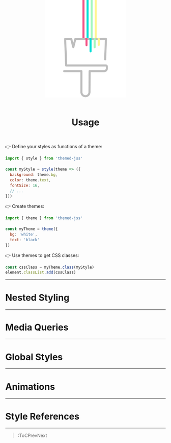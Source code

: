 <div align="center">
  <img src="/docs/assets/themed-jss-long.svg" width="256" style="margin-top: -96px">
  <br><br>
  <h1>Usage</h1>
</div>

<br>

👉 Define your styles as functions of a theme:

```js
import { style } from 'themed-jss'

const myStyle = style(theme => ({
  background: theme.bg,
  color: theme.text,
  fontSize: 16,
  // ...
}))
```

👉 Create themes:

```js
import { theme } from 'themed-jss'

const myTheme = theme({
  bg: 'white',
  text: 'black'
})
```

👉 Use themes to get CSS classes:

```js
const cssClass = myTheme.class(myStyle)
element.classList.add(cssClass)
```

---

# Nested Styling

---

# Media Queries

---

# Global Styles

---

# Animations

---

# Style References

---

> :ToCPrevNext